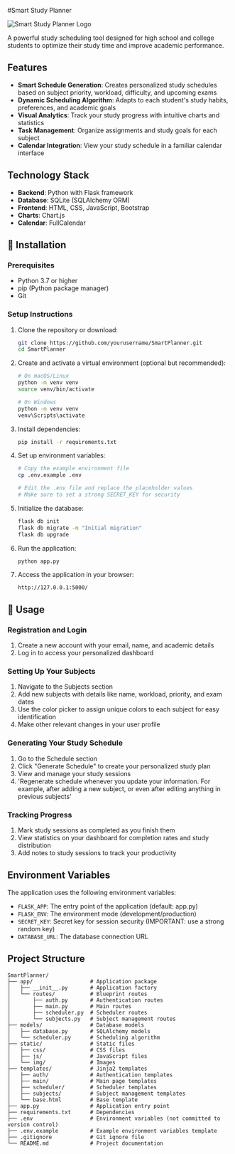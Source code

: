#Smart Study Planner

![Smart Study Planner Logo](/static/img/logo.png)

A powerful study scheduling tool designed for high school and college students to optimize their study time and improve academic performance.

## Features

- **Smart Schedule Generation**: Creates personalized study schedules based on subject priority, workload, difficulty, and upcoming exams
- **Dynamic Scheduling Algorithm**: Adapts to each student's study habits, preferences, and academic goals
- **Visual Analytics**: Track your study progress with intuitive charts and statistics
- **Task Management**: Organize assignments and study goals for each subject
- **Calendar Integration**: View your study schedule in a familiar calendar interface

## Technology Stack

- **Backend**: Python with Flask framework
- **Database**: SQLite (SQLAlchemy ORM)
- **Frontend**: HTML, CSS, JavaScript, Bootstrap
- **Charts**: Chart.js
- **Calendar**: FullCalendar

## 🚀 Installation

### Prerequisites
- Python 3.7 or higher
- pip (Python package manager)
- Git

### Setup Instructions

1. Clone the repository or download:
   ```bash
   git clone https://github.com/yourusername/SmartPlanner.git
   cd SmartPlanner
   ```

2. Create and activate a virtual environment (optional but recommended):
   ```bash
   # On macOS/Linux
   python -m venv venv
   source venv/bin/activate
   
   # On Windows
   python -m venv venv
   venv\Scripts\activate
   ```

3. Install dependencies:
   ```bash
   pip install -r requirements.txt
   ```

4. Set up environment variables:
   ```bash
   # Copy the example environment file
   cp .env.example .env
   
   # Edit the .env file and replace the placeholder values
   # Make sure to set a strong SECRET_KEY for security
   ```

5. Initialize the database:
   ```bash
   flask db init
   flask db migrate -m "Initial migration"
   flask db upgrade
   ```

6. Run the application:
   ```bash
   python app.py
   ```

7. Access the application in your browser:
   ```
   http://127.0.0.1:5000/
   ```

## 📱 Usage

### Registration and Login
1. Create a new account with your email, name, and academic details
2. Log in to access your personalized dashboard

### Setting Up Your Subjects
1. Navigate to the Subjects section
2. Add new subjects with details like name, workload, priority, and exam dates
3. Use the color picker to assign unique colors to each subject for easy identification
4. Make other relevant changes in your user profile

### Generating Your Study Schedule
1. Go to the Schedule section
2. Click "Generate Schedule" to create your personalized study plan
3. View and manage your study sessions
4. 'Regenerate schedule whenever you update your information. For example, after adding a new subject, or even after editing anything in previous subjects'

### Tracking Progress
1. Mark study sessions as completed as you finish them
2. View statistics on your dashboard for completion rates and study distribution
3. Add notes to study sessions to track your productivity

## Environment Variables
The application uses the following environment variables:

- `FLASK_APP`: The entry point of the application (default: app.py)
- `FLASK_ENV`: The environment mode (development/production)
- `SECRET_KEY`: Secret key for session security (IMPORTANT: use a strong random key)
- `DATABASE_URL`: The database connection URL

## Project Structure

```
SmartPlanner/
├── app/                  # Application package
│   ├── __init__.py       # Application factory
│   └── routes/           # Blueprint routes
│       ├── auth.py       # Authentication routes
│       ├── main.py       # Main routes
│       ├── scheduler.py  # Scheduler routes
│       └── subjects.py   # Subject management routes
├── models/               # Database models
│   ├── database.py       # SQLAlchemy models
│   └── scheduler.py      # Scheduling algorithm
├── static/               # Static files
│   ├── css/              # CSS files
│   ├── js/               # JavaScript files
│   └── img/              # Images
├── templates/            # Jinja2 templates
│   ├── auth/             # Authentication templates
│   ├── main/             # Main page templates
│   ├── scheduler/        # Scheduler templates
│   ├── subjects/         # Subject management templates
│   └── base.html         # Base template
├── app.py                # Application entry point
├── requirements.txt      # Dependencies
├── .env                  # Environment variables (not committed to version control)
├── .env.example          # Example environment variables template
├── .gitignore            # Git ignore file
└── README.md             # Project documentation
```

